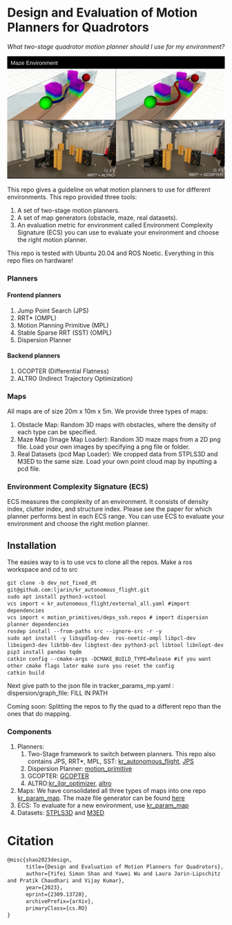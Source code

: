 # Design and Evaluation of Motion Planners for Quadrotors
*What two-stage quadrotor motion planner should I use for my environment?* 

![Experiment of Quadrotor flying through a small maze](https://github.com/KumarRobotics/kr_mp_design/blob/main/pics/real_exp_maze.png)

This repo gives a guideline on what motion planners to use for different environments. This repo provided three tools:
1. A set of two-stage motion planners.
2. A set of map generators (obstacle, maze, real datasets).
3. An evaluation metric for environment called Environment Complexity Signature (ECS) you can use to evaluate your environment and choose the right motion planner.

This repo is tested with Ubuntu 20.04 and ROS Noetic. Everything in this repo flies on hardware!
### Planners
#### Frontend planners
1. Jump Point Search (JPS)
2. RRT* (OMPL)
3. Motion Planning Primitive (MPL) 
4. Stable Sparse RRT (SST) (OMPL)
5. Dispersion Planner 
#### Backend planners
1. GCOPTER (Differential Flatness)
2. ALTRO (Indirect Trajectory Optimization)
### Maps
All maps are of size 20m x 10m x 5m. We provide three types of maps:
1. Obstacle Map: Random 3D maps with obstacles, where the density of each type can be specified.
2. Maze Map (Image Map Loader): Random 3D maze maps from a 2D png file. Load your own images by specifying a png file or folder.
3. Real Datasets (pcd Map Loader): We cropped data from STPLS3D and M3ED to the same size. Load your own point cloud map by inputting a pcd file.


### Environment Complexity Signature (ECS)
ECS measures the complexity of an environment. It consists of density index, clutter index, and structure index. Please see the paper for which planner performs best in each ECS range. You can use ECS to evaluate your environment and choose the right motion planner.

## Installation
The easies way to is to use vcs to clone all the repos.
Make a ros workspace and cd to src
```
git clone -b dev_not_fixed_dt git@github.com:ljarin/kr_autonomous_flight.git
sudo apt install python3-vcstool
vcs import < kr_autonomous_flight/external_all.yaml #import dependencies
vcs import < motion_primitives/deps_ssh.repos # import dispersion planner dependencies
rosdep install --from-paths src --ignore-src -r -y
sudo apt install -y libspdlog-dev  ros-noetic-ompl libpcl-dev libeigen3-dev libtbb-dev libgtest-dev python3-pcl libtool libnlopt-dev
pip3 install pandas tqdm
catkin config --cmake-args -DCMAKE_BUILD_TYPE=Release #if you want other cmake flags later make sure you reset the config
catkin build
```

Next give path to the json file in tracker_params_mp.yaml : dispersion/graph_file: FILL IN PATH

Coming soon: Splitting the repos to fly the quad to a different repo than the ones that do mapping.
### Components
1. Planners: 
   1. Two-Stage framework to switch between planners. This repo also contains JPS, RRT*, MPL, SST: [kr_autonomous_flight](https://github.com/ljarin/kr_autonomous_flight/tree/dev_not_fixed_dt), [JPS](https://github.com/KumarRobotics/jps3d)
   2. Dispersion Planner: [motion_primitive](https://github.com/ljarin/motion_primitives)
   3. GCOPTER: [GCOPTER](https://github.com/yuwei-wu/GCOPTER.git)
   4. ALTRO:[kr_ilqr_optimizer](https://github.com/KumarRobotics/kr_ilqr_optimizer/tree/icra_final), [altro](https://github.com/shaoyifei96/altro/tree/ros)
2. Maps: We have consolidated all three types of maps into one repo [kr_param_map](https://github.com/KumarRobotics/kr_param_map). The maze file generator can be found [here](https://github.com/shaoyifei96/multi_solution_mazegenerator)
3. ECS: To evaluate for a new environment, use [kr_param_map](https://github.com/KumarRobotics/kr_param_map)
4. Datasets: [STPLS3D](https://www.stpls3d.com/) and [M3ED](https://m3ed.io/)


# Citation
```
@misc{shao2023design,
      title={Design and Evaluation of Motion Planners for Quadrotors}, 
      author={Yifei Simon Shao and Yuwei Wu and Laura Jarin-Lipschitz and Pratik Chaudhari and Vijay Kumar},
      year={2023},
      eprint={2309.13720},
      archivePrefix={arXiv},
      primaryClass={cs.RO}
}
```



